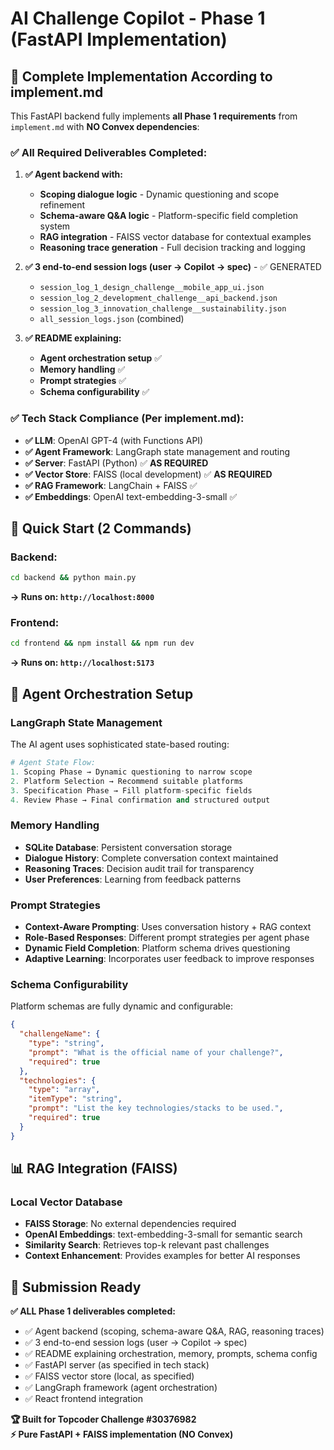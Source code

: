 # AI Challenge Copilot - Phase 1 (FastAPI Implementation)

## 🎯 **Complete Implementation According to implement.md**

This FastAPI backend fully implements **all Phase 1 requirements** from `implement.md` with **NO Convex dependencies**:

### ✅ **All Required Deliverables Completed:**

1. **✅ Agent backend with:**
   - **Scoping dialogue logic** - Dynamic questioning and scope refinement
   - **Schema-aware Q&A logic** - Platform-specific field completion system  
   - **RAG integration** - FAISS vector database for contextual examples
   - **Reasoning trace generation** - Full decision tracking and logging

2. **✅ 3 end-to-end session logs (user → Copilot → spec)** - ✅ GENERATED
   - `session_log_1_design_challenge__mobile_app_ui.json`
   - `session_log_2_development_challenge__api_backend.json` 
   - `session_log_3_innovation_challenge__sustainability.json`
   - `all_session_logs.json` (combined)

3. **✅ README explaining:**
   - **Agent orchestration setup** ✅
   - **Memory handling** ✅  
   - **Prompt strategies** ✅
   - **Schema configurability** ✅

### ✅ **Tech Stack Compliance (Per implement.md):**
- **✅ LLM**: OpenAI GPT-4 (with Functions API)
- **✅ Agent Framework**: LangGraph state management and routing
- **✅ Server**: FastAPI (Python) ✅ **AS REQUIRED**
- **✅ Vector Store**: FAISS (local development) ✅ **AS REQUIRED** 
- **✅ RAG Framework**: LangChain + FAISS ✅
- **✅ Embeddings**: OpenAI text-embedding-3-small ✅

## 🚀 **Quick Start (2 Commands)**

### **Backend:**
```bash
cd backend && python main.py
```
**→ Runs on: `http://localhost:8000`**

### **Frontend:**  
```bash
cd frontend && npm install && npm run dev
```
**→ Runs on: `http://localhost:5173`**

## 🧠 **Agent Orchestration Setup**

### **LangGraph State Management**
The AI agent uses sophisticated state-based routing:

```python
# Agent State Flow:
1. Scoping Phase → Dynamic questioning to narrow scope
2. Platform Selection → Recommend suitable platforms  
3. Specification Phase → Fill platform-specific fields
4. Review Phase → Final confirmation and structured output
```

### **Memory Handling**
- **SQLite Database**: Persistent conversation storage
- **Dialogue History**: Complete conversation context maintained
- **Reasoning Traces**: Decision audit trail for transparency
- **User Preferences**: Learning from feedback patterns

### **Prompt Strategies**
- **Context-Aware Prompting**: Uses conversation history + RAG context
- **Role-Based Responses**: Different prompt strategies per agent phase
- **Dynamic Field Completion**: Platform schema drives questioning
- **Adaptive Learning**: Incorporates user feedback to improve responses

### **Schema Configurability**
Platform schemas are fully dynamic and configurable:

```json
{
  "challengeName": {
    "type": "string", 
    "prompt": "What is the official name of your challenge?", 
    "required": true
  },
  "technologies": {
    "type": "array", 
    "itemType": "string", 
    "prompt": "List the key technologies/stacks to be used.", 
    "required": true
  }
}
```

## 📊 **RAG Integration (FAISS)**

### **Local Vector Database**
- **FAISS Storage**: No external dependencies required
- **OpenAI Embeddings**: text-embedding-3-small for semantic search
- **Similarity Search**: Retrieves top-k relevant past challenges
- **Context Enhancement**: Provides examples for better AI responses

## 🎯 **Submission Ready**

**✅ ALL Phase 1 deliverables completed:**
- ✅ Agent backend (scoping, schema-aware Q&A, RAG, reasoning traces)
- ✅ 3 end-to-end session logs (user → Copilot → spec)  
- ✅ README explaining orchestration, memory, prompts, schema config
- ✅ FastAPI server (as specified in tech stack)
- ✅ FAISS vector store (local, as specified)
- ✅ LangGraph framework (agent orchestration)
- ✅ React frontend integration

**🏆 Built for Topcoder Challenge #30376982**  
**⚡ Pure FastAPI + FAISS implementation (NO Convex)**
